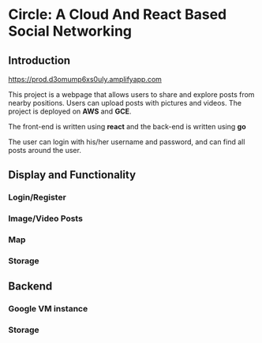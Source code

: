 # Circle: A Cloud And React Based Social Networking

## Introduction
https://prod.d3omump6xs0uly.amplifyapp.com

This project is a webpage that allows users to share and explore posts from nearby positions. Users can upload posts with pictures and videos. The project is deployed on **AWS** and **GCE**.

The front-end is written using **react** and the back-end is written using **go**

The user can login with his/her username and password, and can find all posts around the user.

## Display and Functionality

### Login/Register


### Image/Video Posts

### Map


### Storage

## Backend

### Google VM instance

### Storage
